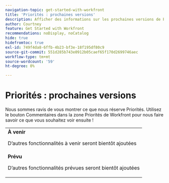 ```yaml
---
navigation-topic: get-started-with-workfront
title: 'Priorités : prochaines versions'
description: Afficher des informations sur les prochaines versions de Priorités
author: Courtney
feature: Get Started with Workfront
recommendations: noDisplay, noCatalog
hide: true
hidefromtoc: true
exl-id: 749f4da8-6ffb-4b23-bf3e-18f195df80c9
source-git-commit: 551d285b743e0912b05caef65f170d2699746aec
workflow-type: tm+mt
source-wordcount: '59'
ht-degree: 0%

---
```


# Priorités : prochaines versions

Nous sommes ravis de vous montrer ce que nous réserve Priorités. Utilisez le bouton Commentaires dans la zone Priorités de Workfront pour nous faire savoir ce que vous souhaitez voir ensuite !

<table>
  <tr>
    <td><strong>À venir</strong>
   <p>D’autres fonctionnalités à venir seront bientôt ajoutées</p>
    </td>
  </tr>
  <tr>
    <td><strong>Prévu</strong>
<p>D’autres fonctionnalités prévues seront bientôt ajoutées</p>
    </td>
  </tr>
</table>
